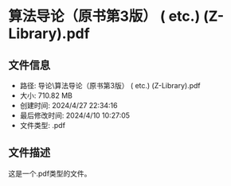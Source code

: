 ﻿# 算法导论（原书第3版） ( etc.) (Z-Library).pdf

## 文件信息
- 路径: 导论\算法导论（原书第3版） ( etc.) (Z-Library).pdf
- 大小: 710.82 MB
- 创建时间: 2024/4/27 22:34:16
- 最后修改时间: 2024/4/10 10:27:05
- 文件类型: .pdf

## 文件描述
这是一个.pdf类型的文件。

